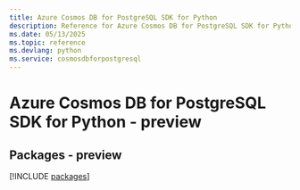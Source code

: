 ```yaml
---
title: Azure Cosmos DB for PostgreSQL SDK for Python
description: Reference for Azure Cosmos DB for PostgreSQL SDK for Python
ms.date: 05/13/2025
ms.topic: reference
ms.devlang: python
ms.service: cosmosdbforpostgresql
---
```

# Azure Cosmos DB for PostgreSQL SDK for Python - preview
## Packages - preview
[!INCLUDE [packages](cosmos-db-for-postgresql-index.md)]